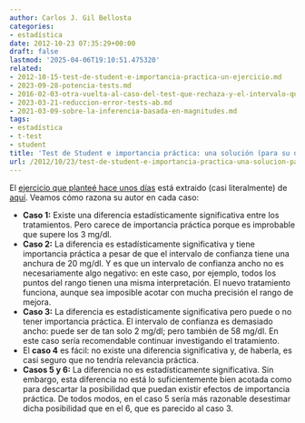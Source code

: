 ```yaml
---
author: Carlos J. Gil Bellosta
categories:
- estadística
date: 2012-10-23 07:35:29+00:00
draft: false
lastmod: '2025-04-06T19:10:51.475320'
related:
- 2012-10-15-test-de-student-e-importancia-practica-un-ejercicio.md
- 2023-09-28-potencia-tests.md
- 2016-02-03-otra-vuelta-al-caso-del-test-que-rechaza-y-el-intervalo-que-contiene.md
- 2023-03-21-reduccion-error-tests-ab.md
- 2021-03-09-sobre-la-inferencia-basada-en-magnitudes.md
tags:
- estadística
- t-test
- student
title: 'Test de Student e importancia práctica: una solución (para su discusión)'
url: /2012/10/23/test-de-student-e-importancia-practica-una-solucion-para-su-discusion/
---
```


El [ejercicio que planteé hace unos días](https://datanalytics.com/2012/10/15/test-de-student-e-importancia-practica-un-ejercicio/) está extraido (casi literalmente) de [aquí](http://www.jerrydallal.com/LHSP/pval.htm). Veamos cómo razona su autor en cada caso:

* **Caso 1:** Existe una diferencia estadísticamente significativa entre los tratamientos. Pero carece de importancia práctica porque es improbable que supere los 3 mg/dl.
* **Caso 2:** La diferencia es estadísticamente significativa y tiene importancia práctica a pesar de que el intervalo de confianza tiene una anchura de 20 mg/dl. Y es que un intervalo de confianza ancho no es necesariamente algo negativo: en este caso, por ejemplo, todos los puntos del rango tienen una misma interpretación. El nuevo tratamiento funciona, aunque sea imposible acotar con mucha precisión el rango de mejora.
* **Caso 3:** La diferencia es estadísticamente significativa pero puede o no tener importancia práctica. El intervalo de confianza es demasiado ancho: puede ser de tan solo 2 mg/dl; pero también de 58 mg/dl. En este caso sería recomendable continuar investigando el tratamiento.
* El **caso 4** es fácil: no existe una diferencia significativa y, de haberla, es casi seguro que no tendría relevancia práctica.
* **Casos 5 y 6:** La diferencia no es estadísticamente significativa. Sin embargo, esta diferencia no está lo suficientemente bien acotada como para descartar la posibilidad que puedan existir efectos de importancia práctica. De todos modos, en el caso 5 sería más razonable desestimar dicha posibilidad que en el 6, que es parecido al caso 3.